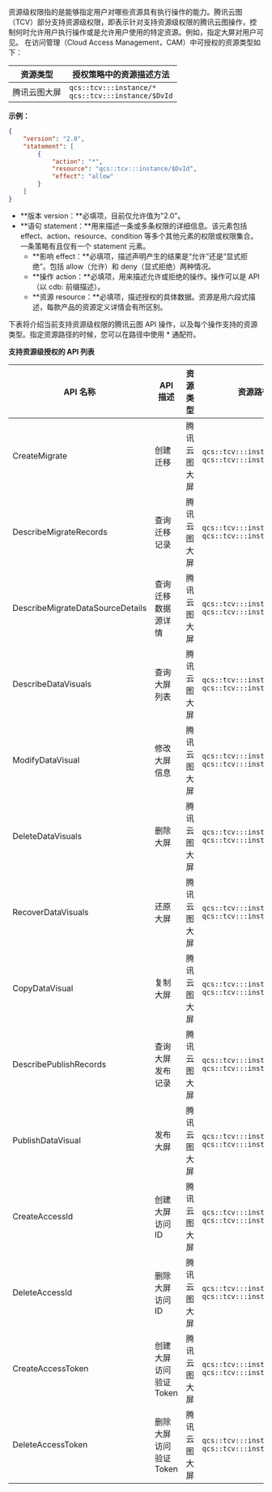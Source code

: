 资源级权限指的是能够指定用户对哪些资源具有执行操作的能力。腾讯云图（TCV）部分支持资源级权限，即表示针对支持资源级权限的腾讯云图操作，控制何时允许用户执行操作或是允许用户使用的特定资源。例如，指定大屏对用户可见。
在访问管理（Cloud Access Management，CAM）中可授权的资源类型如下：

| 资源类型     | 授权策略中的资源描述方法                           |
| ------------ | -------------------------------------------------- |
| 腾讯云图大屏 | `qcs::tcv:::instance/*` <br> `qcs::tcv:::instance/$DvId` |

**示例：**

```JSON
{
    "version": "2.0",
    "statement": [
        {
            "action": "*",
            "resource": "qcs::tcv:::instance/$DvId",
            "effect": "allow"
        }
    ]
}
```

- **版本 version：**必填项，目前仅允许值为"2.0"。
- **语句 statement：**用来描述一条或多条权限的详细信息。该元素包括 effect、action、resource、condition 等多个其他元素的权限或权限集合。一条策略有且仅有一个 statement 元素。
  - **影响 effect：**必填项，描述声明产生的结果是“允许”还是“显式拒绝”。包括 allow（允许）和 deny（显式拒绝）两种情况。
  - **操作 action：**必填项，用来描述允许或拒绝的操作。操作可以是 API （以 cdb: 前缀描述）。
  - **资源 resource：**必填项，描述授权的具体数据。资源是用六段式描述，每款产品的资源定义详情会有所区别。

下表将介绍当前支持资源级权限的腾讯云图 API 操作，以及每个操作支持的资源类型。指定资源路径的时候，您可以在路径中使用 * 通配符。

**支持资源级授权的 API 列表**

| **API**  **名称**                    | **API**  **描述**    | **资源类型** | **资源路径**             |  
| ------------------------------------- | --------------------- | ------------ | ------------------------------------------------------------
| CreateMigrate                         | 创建迁移              | 腾讯云图大屏 | `qcs::tcv:::instance/*`  <br> `qcs::tcv:::instance/$DvId`           |
| DescribeMigrateRecords                | 查询迁移记录          | 腾讯云图大屏 | `qcs::tcv:::instance/*`  <br> `qcs::tcv:::instance/$DvId`           |
| DescribeMigrateDataSourceDetails      | 查询迁移数据源详情    | 腾讯云图大屏 | `qcs::tcv:::instance/*`  <br> `qcs::tcv:::instance/$DvId`           |
| DescribeDataVisuals                   | 查询大屏列表          | 腾讯云图大屏 | `qcs::tcv:::instance/*`  <br> `qcs::tcv:::instance/$DvId`           |
| ModifyDataVisual                      | 修改大屏信息          | 腾讯云图大屏 | `qcs::tcv:::instance/*`  <br> `qcs::tcv:::instance/$DvId`           |
| DeleteDataVisuals                     | 删除大屏              | 腾讯云图大屏 | `qcs::tcv:::instance/*`  <br> `qcs::tcv:::instance/$DvId`           |
| RecoverDataVisuals                    | 还原大屏              | 腾讯云图大屏 | `qcs::tcv:::instance/*`  <br> `qcs::tcv:::instance/$DvId`           |
| CopyDataVisual                        | 复制大屏              | 腾讯云图大屏 | `qcs::tcv:::instance/*`  <br> `qcs::tcv:::instance/$DvId`           |
| DescribePublishRecords                | 查询大屏发布记录      | 腾讯云图大屏 | `qcs::tcv:::instance/*`  <br> `qcs::tcv:::instance/$DvId`           |
| PublishDataVisual                     | 发布大屏              | 腾讯云图大屏 | `qcs::tcv:::instance/*`  <br> `qcs::tcv:::instance/$DvId`           |
| CreateAccessId                        | 创建大屏访问 ID        | 腾讯云图大屏 | `qcs::tcv:::instance/*`  <br> `qcs::tcv:::instance/$DvId`           |
| DeleteAccessId                        | 删除大屏访问 ID        | 腾讯云图大屏 | `qcs::tcv:::instance/*`  <br> `qcs::tcv:::instance/$DvId`           |
| CreateAccessToken                     | 创建大屏访问验证 Token | 腾讯云图大屏 | `qcs::tcv:::instance/*`  <br> `qcs::tcv:::instance/$DvId`           |
| DeleteAccessToken                     | 删除大屏访问验证 Token | 腾讯云图大屏 | `qcs::tcv:::instance/*`  <br> `qcs::tcv:::instance/$DvId`           |
